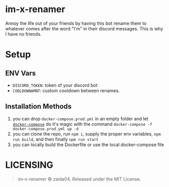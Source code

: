 # im-x-renamer
Annoy the life out of your friends by having this bot rename them to whatever comes after the word "I'm" in their discord messages. This is why I have no friends.

# Setup

## ENV Vars
- `DISCORD_TOKEN`: token of your discord bot  
- `COOLDOWNAMNT`: custom cooldown between renames.  

## Installation Methods
1. you can drop `docker-compose.prod.yml` in an empty folder and let [`docker-compose`](https://docs.docker.com/compose/) do it's magic with the command `docker-compose -f docker-compose.prod.yml up -d`  
2. you can clone the repo, run `npm i`, supply the proper env variables, `npm run build`, and then finally `npm run start`  
3. you can locally build the Dockerfile or use the local docker-compose file  
 

# LICENSING
> im-x-renamer © zaida04, Released under the MIT License.
